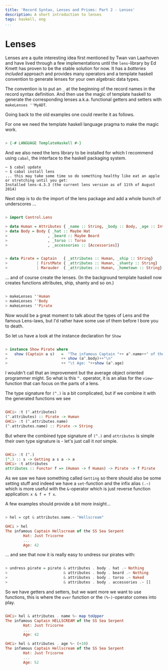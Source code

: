 ```yaml
---
title: 'Record Syntax, Lenses and Prisms: Part 2 - Lenses'
description: A short introduction to lenses
tags: haskell, eng
...
```


Lenses
======

Lenses are a quite interesting idea first mentioned by Twan van Laarhoven and
have lived through a few implementations until the `lens`-library by Ed Kmett
has proven to be the stable solution for now. It has a *batteries included*
approach and provides many operators and a template haskell convention to
generate lenses for your own algebraic data types.

The convention is to put an `_` at the beginning of the record names in the
record syntax definition. And then use the magic of template haskell to generate
the corresponding lenses a.k.a. functional getters and setters
with `makeLenses ''MyADT`.

Going back to the old examples one could rewrite it as follows.

For one we need the template haskell language pragma to make the magic work.

~~~haskell

> {-# LANGUAGE TemplateHaskell #-}

~~~

And we also need the lens library to be installed for which I recommend using
`cabal`, the interface to the haskell packaging system.

~~~shell
~ $ cabal update
~ $ cabal install lens
... this may take some time so do something healthy like eat an apple or stretching until you get:
Installed lens-4.3.3 (the current lens version as of 11th of August 2014)
~~~

Next step is to do the import of the lens package and add a whole bunch of
underscores ...

<!--

> module Pirates where
> import Data.Char (toLower, toUpper)
> import Data.List (intercalate)

-->

~~~haskell

> import Control.Lens

> data Human = Attributes { _name :: String, _body :: Body, _age :: Int} deriving (Show)
> data Body = Body { _hat :: Maybe Hat
>                  , _beard :: Maybe Beard
>                  , _torso :: Torso
>                  , _accessories :: [Accessories]}

~~~
<!--

> data Hat = Tricorne | WideBrimmedHat | Bandana deriving (Show)
> data Torso = Naked | Vest | ShabbyShirt deriving (Show)
> data Accessories = Parrot | Monkey | PegLeg | EyePatch | EarRing | Hook deriving (Show)

> data Beard = Beard Colour BeardType
> instance Show Beard where show (Beard c t) = "an exquisite "++ map toLower (show c)++" "++show t
> data Colour = Black | Red | Blond | White | Brown deriving (Show)
> data BeardType = Moustache | Ladybeard | Goatee | FullBeard deriving (Show)

> instance Show Body where
>   show b = "\t Hat: "  ++show (_hat b)++"\n"
>          ++"\t Beard: "++show (_beard b)++"\n"
>          ++"\t Torso: "++show (_torso b)++"\n"
>          ++"\t Accessories: "++ (intercalate ", " $ map show (_accessories b))

-->

~~~haskell

> data Pirate = Captain   { _attributes :: Human, _ship :: String}
>             | FirstMate { _attributes :: Human, _shanty :: String}
>             | Marauder  { _attributes :: Human, _hometown :: String}

~~~

... and of course create the lenses. (In the background template haskell now
creates functions attributes, ship, shanty and so on.)

~~~haskell

> makeLenses ''Human
> makeLenses ''Body
> makeLenses ''Pirate

~~~

Now would be a great moment to talk about the types of Lens and the famous
Lens-laws, but I'd rather have some use of them before I bore you to death.

So let us have a look at the instance declaration for `Show`

~~~haskell

> instance Show Pirate where
>   show (Captain a s)   =  "The infamous Captain "++ a^.name++" of the "++ s++"\n"
>                        ++ show (a^.body)++"\n"
>                        ++ "\t Age: "++show (a^.age)

~~~

<!--

>   show (FirstMate a s) =  "Mate "++a^.name++" sings "++s
>                        ++ show (a^.body)++"\n"
>                        ++ "\t Age: "++show (a^.age)
>   show (Marauder a h) =   "Fearsome Pirate "++a^.name++" from "++h++"\n"
>                        ++ show (a^.body)++"\n"
>                        ++ "\t Age: "++show (a^.age)

-->

I wouldn't call that an improvement but the average object oriented programmer
might. So what is this `^.` operator, it is an alias for the `view`-function
that can focus on the parts of a lens.

The type signature for `(^.)` is a bit complicated, but if we combine it with
the generated functions we see

~~~haskell

GHCi> :t (^.attributes)
(^.attributes) :: Pirate -> Human
GHCi> :t (^.attributes.name)
(^.attributes.name) :: Pirate -> String

~~~

But where the combined type signature of `(^.)` and `attributes` is simple their
own type signature is - let's just call it *not* simple.

~~~haskell

GHCi> :t (^.)
(^.) :: s -> Getting a s a -> a
GHCi> :t attributes
attributes :: Functor f => (Human -> f Human) -> Pirate -> f Pirate

~~~

As we saw we have something called `Getting` so there should also be some
setting stuff and indeed we have a `set`-function and the infix alias `(.~)`
which is more useful with the `&`-operator which is just reverse function
application: `x & f = f x`.

<!--

> cpt = Captain ( Attributes  "Blackbeard"
>                            ( Body ( Just Tricorne)
>                                   ( Just (Beard Black FullBeard))
>                                     Vest
>                                     [Parrot, PegLeg]
>                                   )
>                             42)
>                 "SS Sea Serpent"

> mt1 = FirstMate { _attributes = Attributes { _name = "Redbeard"
>                                            , _body = Body { _hat   = Just WideBrimmedHat
>                                                           , _beard = Nothing
>                                                           , _torso = Naked
>                                                           , _accessories = [EarRing, Monkey]
>                                                           }
>                                            , _age = 30
>                                            }
>                 , _shanty = "What shall we do with the drunken sailor"
>                 }

> mrd = Marauder { _attributes = Attributes { _name = "Neckbeard"
>                                           , _body = Body { _hat   = Just Bandana
>                                                          , _beard = Just (Beard Brown Goatee)
>                                                          , _torso = ShabbyShirt
>                                                          , _accessories = [EyePatch]
>                                                          }
>                                           , _age = 20
>                                           }
>                , _hometown = "Hipsterhausen"
>                }

-->

A few examples should provide a bit more insight...

~~~haskell

> hel = cpt & attributes.name.~ "Hellscream"

GHCi > hel
The infamous Captain Hellscream of the SS Sea Serpent
        Hat: Just Tricorne
        ...
        Age: 42

~~~

... and see that now it is really easy to undress our pirates with:

~~~haskell

> undress pirate = pirate & attributes . body . hat .~ Nothing
>                         & attributes . body . beard .~ Nothing
>                         & attributes . body . torso .~ Naked
>                         & attributes . body . accessories .~ []

~~~

So we have getters and setters, but we want more we want to use functions, this
is where the `over` function or the `(%~)`-operator comes into play.

~~~haskell

GHCi> hel & attributes . name %~ map toUpper 
The infamous Captain HELLSCREAM of the SS Sea Serpent
        Hat: Just Tricorne
        ...
        Age: 42

GHCi> hel & attributes . age %~ (+10)
The infamous Captain Hellscream of the SS Sea Serpent
        Hat: Just Tricorne
        ...
        Age: 52

~~~


